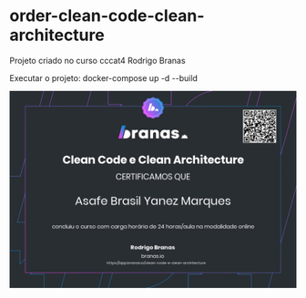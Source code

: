 # order-clean-code-clean-architecture
Projeto criado no curso cccat4 Rodrigo Branas

Executar o projeto: docker-compose up -d --build

![Alt text](images/image.png?raw=true "Certificado")
